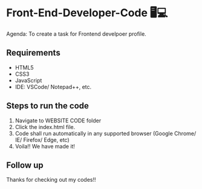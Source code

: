 # Front-End-Developer-Code 🖥💻

Agenda: To create a task for Frontend develpoer profile.

## Requirements

- HTML5
- CSS3
- JavaScript
- IDE: VSCode/ Notepad++, etc.

## Steps to run the code 

1. Navigate to WEBSITE CODE folder
2. Click the index.html file.
3. Code shall run automatically in any supported browser (Google Chrome/ IE/ Firefox/ Edge, etc)
4. Voila!! We have made it!

## Follow up

Thanks for checking out my codes!!
